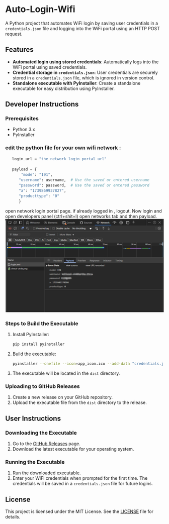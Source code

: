 # Auto-Login-Wifi

A Python project that automates WiFi login by saving user credentials in a `credentials.json` file and logging into the WiFi portal using an HTTP POST request.

## Features

- **Automated login using stored credentials**: Automatically logs into the WiFi portal using saved credentials.
- **Credential storage in `credentials.json`**: User credentials are securely stored in a `credentials.json` file, which is ignored in version control.
- **Standalone executable with PyInstaller**: Create a standalone executable for easy distribution using PyInstaller.

## Developer Instructions

### Prerequisites

- Python 3.x
- PyInstaller

### edit the python file for your own wifi network :

```python
   login_url = "the network login portal url"

   payload = {
       "mode": "191",
      "username": username,  # Use the saved or entered username
      "password": password,  # Use the saved or entered password
      "a": "1739869937827",
      "producttype": "0"
      }
```

open network login portal page.
if already logged in , logout.
Now login and open developers panel (ctrl+shit+I)
open networks tab and then payload.
![payload](image.png)

### Steps to Build the Executable

1. Install PyInstaller:
   ```bash
   pip install pyinstaller
   ```
2. Build the executable:

   ```bash
   pyinstaller --onefile --icon=app_icon.ico --add-data "credentials.json;." login_script.py

   ```

3. The executable will be located in the `dist` directory.

### Uploading to GitHub Releases

1. Create a new release on your GitHub repository.
2. Upload the executable file from the `dist` directory to the release.

## User Instructions

### Downloading the Executable

1. Go to the [GitHub Releases](https://github.com/<USERNAME>/<REPOSITORY>/releases) page.
2. Download the latest executable for your operating system.

### Running the Executable

1. Run the downloaded executable.
2. Enter your WiFi credentials when prompted for the first time. The credentials will be saved in a `credentials.json` file for future logins.

## License

This project is licensed under the MIT License. See the [LICENSE](LICENSE) file for details.

